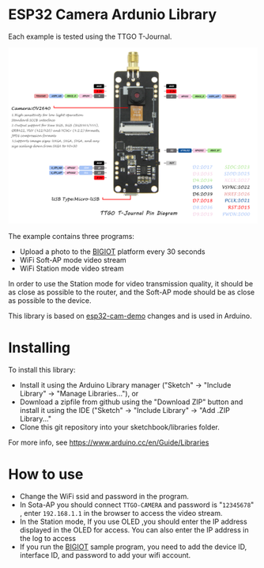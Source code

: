 ESP32 Camera Ardunio Library
====================
Each example is tested using the TTGO T-Journal.

![jpg](./images/TTGOcam.jpg)

The example contains three programs:
- Upload a photo to the [BIGIOT](https://www.bigiot.net/) platform every 30 seconds
- WiFi Soft-AP mode video stream 
- WiFi Station mode video stream

In order to use the Station mode for video transmission quality, it should be as close as possible to the router, and the Soft-AP mode should be as close as possible to the device.

This library is based on [esp32-cam-demo](https://github.com/igrr/esp32-cam-demo) changes and is used in Arduino.

# Installing
To install this library:
- Install it using the Arduino Library manager ("Sketch" -> "Include Library" -> "Manage Libraries..."), or
- Download a zipfile from github using the "Download ZIP" button and install it using the IDE ("Sketch" -> "Include Library" -> "Add .ZIP Library..."
- Clone this git repository into your sketchbook/libraries folder.

For more info, see https://www.arduino.cc/en/Guide/Libraries

 # How to use
- Change the WiFi ssid and password in the program.
- In Sota-AP you should connect `TTGO-CAMERA` and password is "`12345678`" , enter `192.168.1.1` in the browser to access the video stream.
- In the Station mode, If you use OLED ,you should enter the IP address displayed in the OLED for access. You can also enter the IP address in the log to access
- If you run the [BIGIOT](https://www.bigiot.net/) sample program, you need to add the device ID, interface ID, and password to add your wifi account.